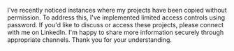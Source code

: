 
I've recently noticed instances where my projects have been copied without permission. 
To address this, I've implemented limited access controls using password. If you'd like to discuss or access these projects, please connect with me on LinkedIn.
I'm happy to share more information securely through appropriate channels. Thank you for your understanding.
